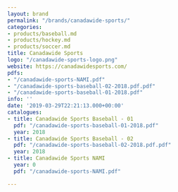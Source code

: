 ```yaml
---
layout: brand
permalink: "/brands/canadawide-sports/"
categories:
- products/baseball.md
- products/hockey.md
- products/soccer.md
title: Canadawide Sports
logo: "/canadawide-sports-logo.png"
website: https://canadawidesports.com/
pdfs:
- "/canadawide-sports-NAMI.pdf"
- "/canadawide-sports-baseball-02-2018.pdf.pdf"
- "/canadawide-sports-baseball-01-2018.pdf"
info: ''
date: '2019-03-29T22:21:13.000+00:00'
catalogues:
- title: Canadawide Sports Baseball - 01
  pdf: "/canadawide-sports-baseball-01-2018.pdf"
  year: 2018
- title: Canadawide Sports Baseball - 02
  pdf: "/canadawide-sports-baseball-02-2018.pdf.pdf"
  year: 2018
- title: Canadawide Sports NAMI
  year: 0
  pdf: "/canadawide-sports-NAMI.pdf"

---
```

